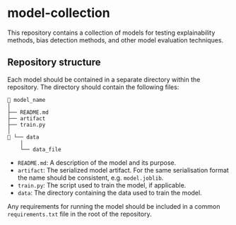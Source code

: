 # model-collection

This repository contains a collection of models for testing explainability methods, bias detection methods, and other model evaluation techniques.

## Repository structure

Each model should be contained in a separate directory within the repository. The directory should contain the following files:

```
📁 model_name
│
├── README.md
├── artifact
├── train.py
│
📁 └── data
    │
    └── data_file
```

- `README.md`: A description of the model and its purpose.
- `artifact`: The serialized model artifact. For the same serialisation format the name should be consistent, e.g. `model.joblib`.
- `train.py`: The script used to train the model, if applicable.
- `data`: The directory containing the data used to train the model.


Any requirements for running the model should be included in a common `requirements.txt` file in the root of the repository.
